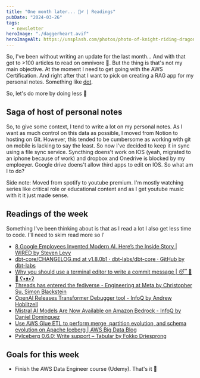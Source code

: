 ```yaml
---
title: "One month later... 🤦‍♂️ | Readings"
pubDate: "2024-03-26"
tags:
  - newsletter
heroImage: "./daggerheart.avif"
heroImageAlt: https://unsplash.com/photos/photo-of-knight-riding-dragon-action-figure-hRwrvvZHk70
---
```


So, I've been without writing an update for the last month... And with that got to >100 articles to read on omnivore 🤬. But the thing is that's not my main objective. At the moment I need to get going with the AWS Certification. And right after that I want to pick on creating a RAG app for my personal notes. Something like [dot](https://github.com/alexpinel/Dot).

So, let's do more by doing less 🤞

## Saga of host of personal notes

So, to give some context, I tend to write a lot on my personal notes. As I want as much control on this data as possible, I moved from Notion to hosting on Git. However, this tended to be cumbersome as working with git on mobile is lacking to say the least. So now I've decided to keep it in sync using a file sync service. Syncthing doens't work on IOS (yeah, migrated to an iphone because of work) and dropbox and Onedrive is blocked by my emploeyer. Google drive doens't allow third apps to edit on IOS. So what am I to do?

Side note: Moved from spotify to youtube premium. I'm mostly watching series like critical role or educational content and as I get youtube music with it it just made sense.

## Readings of the week

Something I've been thinking about is that as I read a lot I also get less time to code. I'll need to skim read more so I'

- [8 Google Employees Invented Modern AI. Here’s the Inside Story | WIRED by Steven Levy](https://www.wired.com/story/eight-google-employees-invented-modern-ai-transformers-paper/)
- [dbt-core/CHANGELOG.md at v1.8.0b1 · dbt-labs/dbt-core · GitHub by dbt-labs](https://github.com/dbt-labs/dbt-core/blob/v1.8.0b1/CHANGELOG.md?ref=blef.fr)
- [Why you should use a terminal editor to write a commit message | 😴 🧙🌈 ʕ•ᴥ•ʔ](https://joaomagfreitas.link/why-you-should-use-a-terminal-editor-to-write-a-commit-message/)
- [Threads has entered the fediverse - Engineering at Meta by Christopher Su, Simon Blackstein](https://engineering.fb.com/2024/03/21/networking-traffic/threads-has-entered-the-fediverse/)
- [OpenAI Releases Transformer Debugger tool - InfoQ by Andrew Hoblitzell](https://www.infoq.com/news/2024/03/openai-releases-transformer-db/)
- [Mistral AI Models Are Now Available on Amazon Bedrock - InfoQ by Daniel Dominguez](https://www.infoq.com/news/2024/03/mistral-ai-aws/)
- [Use AWS Glue ETL to perform merge, partition evolution, and schema evolution on Apache Iceberg | AWS Big Data Blog](https://aws.amazon.com/blogs/big-data/use-aws-glue-etl-to-perform-merge-partition-evolution-and-schema-evolution-on-apache-iceberg/)
- [PyIceberg 0.6.0: Write support – Tabular by Fokko Driesprong](https://tabular.io/blog/pyiceberg-0-6-0-write-support/?ref=blef.fr)

## Goals for this week

- Finish the AWS Data Engineer course (Udemy). That's it 💪
